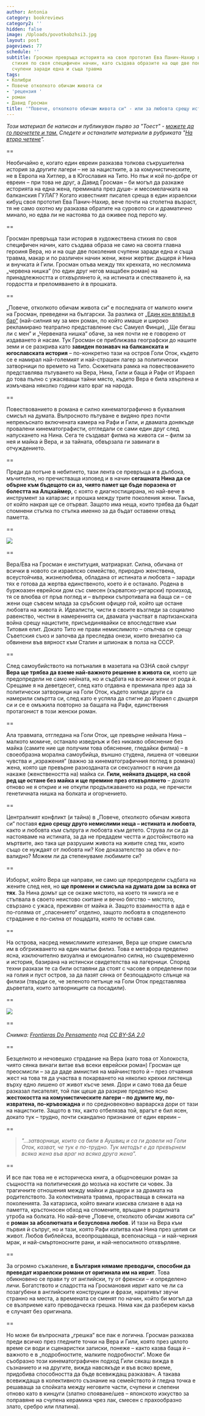 ```yaml
---
author: Antonia
category: bookreviews
category2: ''
hidden: false
image: /Uploads/povotkobzhsi3.jpg
layout: post
pageviews: 77
schedule: ''
subtitle: Гросман превръща историята на своя прототип Ева Панич-Нахир в художествена
  стихия по своя специфичен начин, като създава образите на още две поколения жени,
  счупени заради една и съща травма
tags:
- Колибри
- Повече отколкото обичам живота си
- 'рецензия '
- роман
- Давид Гросман
title: '"Повече, отколкото обичам живота си" - или за любовта срещу истината'
---
```


*Този материал бе написан и публикуван първо за "Тоест" - [можете да го прочетете и там.](https://www.toest.bg/na-vtoro-chetene-poveche-otkolkoto-obicham-zhivota-si/)* *Следете и останалите материали в рубриката "[На второ четене](https://www.toest.bg/tag/na-vtoro-chetene/)".*

\==

Необичайно е, когато един евреин разказва толкова съкрушителна история за *другите* лагери – не за нацистките, а за комунистическите, не в Европа на Хитлер, а в Югославия на Тито. Но пък и кой по-добре от евреин – при това не друг, а Давид Гросман – би могъл да разкаже историята на една жена, преминала през душе- и месомелачката на балканския ГУЛАГ? Когато известният писател среща в един израелски кибуц своя прототип Ева Панич-Нахир, вече почти на столетна възраст, тя не само охотно му разказва обратите на суровото си и драматично минало, но едва ли не настоява то да оживее под перото му.

\==

Гросман превръща тази история в художествена стихия по своя специфичен начин, като създава образа не само на своята главна героиня Вера, но и на още две поколения счупени заради една и съща травма, макар и по различен начин жени, жени жертви: дъщеря ѝ Нина и внучката ѝ Гили. Гросман опъва между тях крехката, но несломима „червена нишка“ (по един друг негов мащабен роман) на принадлежността и отхвърлянето ѝ, на истината и спестяването ѝ, на гордостта и преломяването ѝ в прошката.

\==

„Повече, отколкото обичам живота си“ е последната от малкото книги на Гросман, преведени на български. За разлика от [„Един кон влязъл в бар“](https://literaturnirazgovori.com/bookreviews/2019/01/20/14-07-%D0%B4%D0%B0%D0%B2%D0%B8%D0%B4-%D0%B3%D1%80%D0%BE%D1%81%D0%BC%D0%B0%D0%BD-%D0%B5%D0%B4%D0%B8%D0%BD-%D0%BA%D0%BE%D0%BD-%D0%B2%D0%BB%D1%8F%D0%B7%D1%8A%D0%BB-%D0%B2-%D0%B1%D0%B0%D1%80.html) (най-силния му за мен роман, по който имаше и широко рекламирано театрално представление със Самуел Финци), „Ще бягаш ли с мен“ и „Червената нишка“ обаче, за нея почти не е говорено от издаването ѝ насам. Тук Гросман се приближава географски до нашите земи и се разкрива като **завиден познавач на балканската и югославската история** –
по-конкретно тази на остров Голи Оток, където се е намирал най-големият и най-страшен лагер за политически затворници по времето на Тито. Сюжетната рамка на повествованието представлява пътуването на Вера, Нина, Гили и баща ѝ Рафи от Израел до това пълно с ужасяващи тайни място, където Вера е била хвърлена и измъчвана няколко години като враг на народа.

\==

Повествованието в романа е силно кинематографично в буквалния смисъл на думата. Въпросното пътуване е видяно през почти непрекъснато включената камера на Рафи и Гили, и двамата донякъде провалени кинематографисти, отгледали се сами един друг след напускането на Нина. Сега те създават филма на живота си – филм за нея и майка ѝ Вера, и за тайната, обвързала ги завинаги в отчуждението.

\==

Преди да потъне в небитието, тази лента се превръща и в дълбока, мъчителна, но пречистваща изповед и в начин **сегашната Нина да се обърне към бъдещото си аз, чиято памет ще бъде поразена от болестта на Алцхаймер**, с която е диагностицирана, но най-вече в инструмент за катарзис и прошка между трите поколения жени. Такъв, от който накрая ще се отърват. Защото има неща, които трябва да бъдат спомнени стъпка по стъпка именно за да бъдат оставени отвъд паметта. 

\==

![](/Uploads/evapanich.jpg)

\==

Вера/Ева на Гросман е институция, матриархат. Силна, обичана от всички в новото си израелско семейство, природно женствена, всеустойчива, жизнелюбива, обладана от истината и любовта – заради тях е готова да жертва единственото, което ѝ е останало. Родена в буржоазен еврейски дом със смесен (хърватско-унгарски) произход, тя се влюбва от пръв поглед и – въпреки съпротивата на баща си – се жени още съвсем млада за сръбския офицер гой, който ще остане любовта на живота ѝ. Идеалисти, чисти в своите възгледи за социално равенство, честни в намеренията си, двамата участват в партизанската война срещу нацистите, присъединявайки се впоследствие към Титовия елит. Докато Тито не прави немислимото – опълчва се срещу Съветския съюз и започва да преследва онези, които внезапно са обвинени във вярност към Сталин и шпионаж в полза на СССР.

\==

След самоубийството на потъналия в мазетата на ОЗНА свой съпруг **Вера ще трябва да вземе най-важното решение в живота си**, което ще предопредели не само нейната, но и съдбата на всички жени от рода ѝ. Срещаме я на деветдесет, след като отдавна е преминала през ада за политически затворници на Голи Оток, където хиляди други са намерили смъртта си, след като е успяла да стигне до Израел с дъщеря си и се е омъжила повторно за бащата на Рафи, единствения протагонист в този женски роман.

\==

Ала травмата, отгледана на Голи Оток, ще превърне нейната Нина – малкото момиче, останало изведнъж и без никакво обяснение без майка (самите ние ще получим това обяснение, гледайки филма) – в своеобразна морална самоубийца, външно студена, лишена от човешки чувства и „изражения“ (важно за кинематографичния поглед в романа) жена, която ще превърне разюзданата си сексуалност в начин да накаже (женствеността на) майка си. **Гили, нейната дъщеря, на свой ред ще остане без майка и ще премине през отхвърлянето** – докато отново не я открие и не откупи продължаването на рода, не пречисти генетичната нишка на болката и огорчението.

\==

Централният конфликт (и тайна) в „Повече, отколкото обичам живота си“ поставя **едно срещу друго немислими неща – истината и любовта**, както и любовта към съпруга и любовта към детето.
Струва ли си да настояваме на истината, за да не предадем честта и достойнството на мъртвите, ако така ще разрушим живота на живите след тях, които също се нуждаят от любовта ни? Кое доказателство за обич е по-валидно? Можем ли да степенуваме любимите си?

\==

Изборът, който Вера ще направи, не само ще предопредели съдбата на жените след нея, но **ще промени и смисъла на думата дом за всяка от тях**. За Нина домът ще се окаже мястото, на което тя никога не е стъпвала в своето неистово скитане и вечно бягство – мястото, свързано с ужаса, преживян от майка ѝ. Защото взаимността в ада е по-голяма от „спасението“ отделно, защото любовта в споделеното страдание е по-силна от пощадата, която те оставя сам. 

\==

На острова, насред немислимите изтезания, Вера ще открие смисъла им в обгрижването на един малък филиз. Това е метафора пределно ясна, изключително визуална и емоционално силна, но същевременно и история, базирана на истински свидетелства на лагерници. Според техни разкази те са били оставяни да стоят с часове в определени пози на голия и пуст остров, за да пазят сянка от безпощадното слънце на филизи (твърди се, че зеленото петънце на Голи Оток представлява дърветата, които затворниците са посадили).

\==

![](/Uploads/david_grossman.jpg)

\==

*Снимка: [Frontieras Do Pensamento](https://www.flickr.com/people/61838152@N06) под [CC BY-SA 2.0](https://creativecommons.org/licenses/by-sa/2.0/deed.en)*

\==

Безцелното и нечовешко страдание на Вера (като това от Холокоста, чиято сянка винаги витае във всеки еврейски роман) Гросман ще преосмисли – за да даде амнистия на майчинството ѝ – през отчаяния жест на това тя да участва в покарването на няколко крехки листенца върху едно лишено от живот късче земя. Дори и само това да беше разказал писателят, той пак щеше да разкрие пределно ясно **жестокостта на комунистическите лагери – по думите му, по-извратена, по-кръвожадна** и по средновековно варварска дори от тази на нацистките. Защото в тях, както отбелязва той, врагът е бил ясен, докато тук – трудно, почти скандално признание от един евреин –

\==

> *"...затворници, които са били в Аушвиц и са ги довели на Голи Оток, казват, че тук е по-трудно. Тук методът е да превърнем всяка жена във враг на всяка друга жена".*

\==

И все пак това не е историческа книга, а общочовешки роман за същността на политическия до мозъка на костите си човек. За трагичните отношения между майки и дъщери и за драмата на родителството. За колективната травма, прорастваща в сянката на поколенията. За катарзиса, който винаги изисква слизане в ада на паметта, кръстоносен обход на спомените, връщане в родилната утроба на болката. Но най-вече „Повече, отколкото обичам живота си“ е **роман за абсолютната и безусловна любов**. И тази на Вера към първия ѝ съпруг, но и тази, която Рафи изпитва към Нина през целия си живот. Любов библейска, всеопрощаваща, всепонасяща – и най-черния мрак, и най-смъртоносните рани, и най-непосилното отхвърляне.

\==

За огромно съжаление, **в България нямаме преводачи, способни да преведат израелски романи от оригинала им на иврит**. Това обикновено се прави ту от английски, ту от френски – и определено личи. Богатството и сладостта на Гросмановия иврит като че ли са позагубени в английските конструкции и фрази, наративът звучи странно на места, а времената се сменят по начин, който би могъл да се възприеме като преводаческа грешка. Няма как да разберем какъв е случаят без оригинала.

\==

Но може би въпросната „грешка“ все пак е логична. Гросман разказва преди всичко през гледните точки на Вера и Гили, която през цялото време си води и сценаристки записки, понеже – както казва баща ѝ – важното е в „подробностите, малките подробности“. Може би съобразно този кинематографичен подход Гили сякаш вижда в съзнанието и на другите, вижда навсякъде и във всяко време, придобива способността да бъде всевиждащ разказвач. А такава всевиждаща в колективното съзнание на семейството ѝ гледна точка е решаваща за спойката между неговите части, счупени и слепени отново като в кинцуги (златно спояване/шев – японското изкуство за поправяне на счупена керамика чрез лак, смесен с прахообразно злато, сребро или платина).